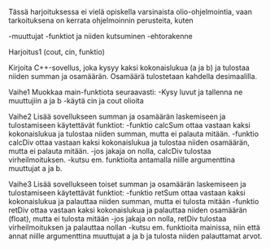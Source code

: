 Tässä harjoituksessa ei vielä opiskella varsinaista olio-ohjelmointia, vaan tarkoituksena on kerrata ohjelmoinnin perusteita, kuten

-muuttujat
-funktiot ja niiden kutsuminen
-ehtorakenne

Harjoitus1 (cout, cin, funktio)

Kirjoita C++-sovellus, joka kysyy kaksi kokonaislukua (a ja b) ja tulostaa niiden summan ja osamäärän. Osamäärä tulostetaan kahdella desimaalilla.

Vaihe1
Muokkaa main-funktiota seuraavasti:
-Kysy luvut ja tallenna ne muuttujiin a ja b
-käytä cin ja cout olioita

Vaihe2
Lisää sovellukseen summan ja osamäärän laskemiseen ja tulostamiseen käytettävät funktiot:
-funktio calcSum ottaa vastaan kaksi kokonaislukua ja tulostaa niiden summan, mutta ei palauta mitään.
-funktio calcDiv ottaa vastaan kaksi kokonaislukua ja tulostaa niiden osamäärän, mutta ei palauta mitään.
-jos jakaja on nolla, calcDiv tulostaa virheilmoituksen.
-kutsu em. funktioita antamalla niille argumenttina muuttujat a ja b.

Vaihe3
Lisää sovellukseen toiset summan ja osamäärän laskemiseen ja tulostamiseen käytettävät funktiot:
-funktio retSum ottaa vastaan kaksi kokonaislukua ja palauttaa niiden summan, mutta ei tulosta mitään
-funktio retDiv ottaa vastaan kaksi kokonaislukua ja palauttaa niiden osamäärän (float), mutta ei tulosta mitään
-jos jakaja on nolla, retDiv tulostaa virheilmoituksen ja palauttaa nollan
-kutsu em. funktioita mainissa, niin että annat niille argumenttina muuttujat a ja b ja tulosta niiden palauttamat arvot.

